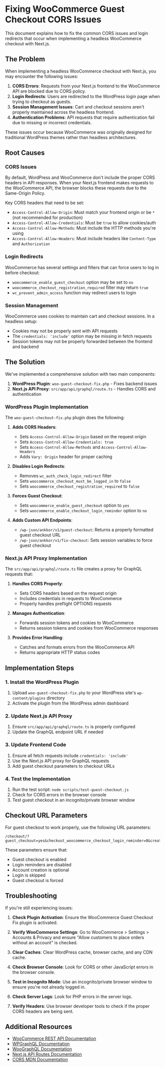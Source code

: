# Fixing WooCommerce Guest Checkout CORS Issues

This document explains how to fix the common CORS issues and login redirects that occur when implementing a headless WooCommerce checkout with Next.js.

## The Problem

When implementing a headless WooCommerce checkout with Next.js, you may encounter the following issues:

1. **CORS Errors**: Requests from your Next.js frontend to the WooCommerce API are blocked due to CORS policy.
2. **Login Redirects**: Users are redirected to the WordPress login page when trying to checkout as guests.
3. **Session Management Issues**: Cart and checkout sessions aren't properly maintained across the headless frontend.
4. **Authentication Problems**: API requests that require authentication fail due to missing or incorrect credentials.

These issues occur because WooCommerce was originally designed for traditional WordPress themes rather than headless architectures.

## Root Causes

### CORS Issues

By default, WordPress and WooCommerce don't include the proper CORS headers in API responses. When your Next.js frontend makes requests to the WooCommerce API, the browser blocks these requests due to the Same-Origin Policy.

Key CORS headers that need to be set:
- `Access-Control-Allow-Origin`: Must match your frontend origin or be `*` (not recommended for production)
- `Access-Control-Allow-Credentials`: Must be `true` to allow cookies/auth
- `Access-Control-Allow-Methods`: Must include the HTTP methods you're using
- `Access-Control-Allow-Headers`: Must include headers like `Content-Type` and `Authorization`

### Login Redirects

WooCommerce has several settings and filters that can force users to log in before checkout:
- `woocommerce_enable_guest_checkout` option may be set to `no`
- `woocommerce_checkout_registration_required` filter may return `true`
- `wc_prevent_admin_access` function may redirect users to login

### Session Management

WooCommerce uses cookies to maintain cart and checkout sessions. In a headless setup:
- Cookies may not be properly sent with API requests
- The `credentials: 'include'` option may be missing in fetch requests
- Session tokens may not be properly forwarded between the frontend and backend

## The Solution

We've implemented a comprehensive solution with two main components:

1. **WordPress Plugin**: `woo-guest-checkout-fix.php` - Fixes backend issues
2. **Next.js API Proxy**: `src/app/api/graphql/route.ts` - Handles CORS and authentication

### WordPress Plugin Implementation

The `woo-guest-checkout-fix.php` plugin does the following:

1. **Adds CORS Headers**:
   - Sets `Access-Control-Allow-Origin` based on the request origin
   - Sets `Access-Control-Allow-Credentials: true`
   - Sets `Access-Control-Allow-Methods` and `Access-Control-Allow-Headers`
   - Adds `Vary: Origin` header for proper caching

2. **Disables Login Redirects**:
   - Removes `wc_auth_check_login_redirect` filter
   - Sets `woocommerce_checkout_must_be_logged_in` to `false`
   - Sets `woocommerce_checkout_registration_required` to `false`

3. **Forces Guest Checkout**:
   - Sets `woocommerce_enable_guest_checkout` option to `yes`
   - Sets `woocommerce_enable_checkout_login_reminder` option to `no`

4. **Adds Custom API Endpoints**:
   - `/wp-json/ankkor/v1/guest-checkout`: Returns a properly formatted guest checkout URL
   - `/wp-json/ankkor/v1/fix-checkout`: Sets session variables to force guest checkout

### Next.js API Proxy Implementation

The `src/app/api/graphql/route.ts` file creates a proxy for GraphQL requests that:

1. **Handles CORS Properly**:
   - Sets CORS headers based on the request origin
   - Includes credentials in requests to WooCommerce
   - Properly handles preflight OPTIONS requests

2. **Manages Authentication**:
   - Forwards session tokens and cookies to WooCommerce
   - Returns session tokens and cookies from WooCommerce responses

3. **Provides Error Handling**:
   - Catches and formats errors from the WooCommerce API
   - Returns appropriate HTTP status codes

## Implementation Steps

### 1. Install the WordPress Plugin

1. Upload `woo-guest-checkout-fix.php` to your WordPress site's `wp-content/plugins` directory
2. Activate the plugin from the WordPress admin dashboard

### 2. Update Next.js API Proxy

1. Ensure `src/app/api/graphql/route.ts` is properly configured
2. Update the GraphQL endpoint URL if needed

### 3. Update Frontend Code

1. Ensure all fetch requests include `credentials: 'include'`
2. Use the Next.js API proxy for GraphQL requests
3. Add guest checkout parameters to checkout URLs

### 4. Test the Implementation

1. Run the test script: `node scripts/test-guest-checkout.js`
2. Check for CORS errors in the browser console
3. Test guest checkout in an incognito/private browser window

## Checkout URL Parameters

For guest checkout to work properly, use the following URL parameters:

```
/checkout/?guest_checkout=yes&checkout_woocommerce_checkout_login_reminder=0&create_account=0&skip_login=1&force_guest_checkout=1
```

These parameters ensure that:
- Guest checkout is enabled
- Login reminders are disabled
- Account creation is optional
- Login is skipped
- Guest checkout is forced

## Troubleshooting

If you're still experiencing issues:

1. **Check Plugin Activation**: Ensure the WooCommerce Guest Checkout Fix plugin is activated.

2. **Verify WooCommerce Settings**: Go to WooCommerce > Settings > Accounts & Privacy and ensure "Allow customers to place orders without an account" is checked.

3. **Clear Caches**: Clear WordPress cache, browser cache, and any CDN cache.

4. **Check Browser Console**: Look for CORS or other JavaScript errors in the browser console.

5. **Test in Incognito Mode**: Use an incognito/private browser window to ensure you're not already logged in.

6. **Check Server Logs**: Look for PHP errors in the server logs.

7. **Verify Headers**: Use browser developer tools to check if the proper CORS headers are being sent.

## Additional Resources

- [WooCommerce REST API Documentation](https://woocommerce.github.io/woocommerce-rest-api-docs/)
- [WPGraphQL Documentation](https://www.wpgraphql.com/docs)
- [WooGraphQL Documentation](https://woographql.com/docs)
- [Next.js API Routes Documentation](https://nextjs.org/docs/api-routes/introduction)
- [CORS MDN Documentation](https://developer.mozilla.org/en-US/docs/Web/HTTP/CORS) 
